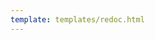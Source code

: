 ```yaml
---
template: templates/redoc.html
---
```


<redoc spec-url="{{base_path}}/apis/restapis/export-user-info.yaml" theme='{{redoc_theme}}'></redoc>
